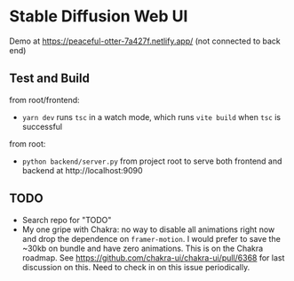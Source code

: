 # Stable Diffusion Web UI

Demo at https://peaceful-otter-7a427f.netlify.app/ (not connected to back end)

## Test and Build

from root/frontend:

-   `yarn dev` runs `tsc` in a watch mode, which runs `vite build` when `tsc` is successful

from root:

-   `python backend/server.py` from project root to serve both frontend and backend at http://localhost:9090

## TODO

-   Search repo for "TODO"
-   My one gripe with Chakra: no way to disable all animations right now and drop the dependence on `framer-motion`. I would prefer to save the ~30kb on bundle and have zero animations. This is on the Chakra roadmap. See https://github.com/chakra-ui/chakra-ui/pull/6368 for last discussion on this. Need to check in on this issue periodically.
